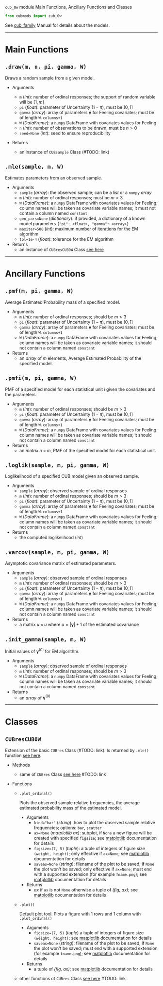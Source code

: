 `cub_0w` module Main Functions, Ancillary Functions and Classes

```Python
from cubmods import cub_0w
```

See [cub_family](../02_cub_family.md) Manual for details about the models.

***

# Main Functions

## `.draw(m, n, pi, gamma, W)`

Draws a random sample from a given model.

- Arguments
  - `m` (_int_): number of ordinal responses; the support of random variable will be $[1,m]$
  - `pi` (_float_): parameter of Uncertainty $(1-\pi)$, must be $(0,1]$
  - `gamma` (_array_): array of parameters $\pmb\gamma$ for Feeling covariates; must be of length `W.columns+1`
  - `W` (_DataFrame_): a `numpy` DataFrame with covariates values for Feeling
  - `n` (_int_): number of observations to be drawn, must be $n>0$
  - `seed=None` (_int_): seed to ensure reproducibility

- Returns
  - an instance of `CUBsample` Class (#TODO: link)

## `.mle(sample, m, W)`

Estimates parameters from an observed sample.

- Arguments
  - `sample` (_array_): the observed sample; can be a _list_ or a `numpy` _array_
  - `m` (_int_): number of ordinal responses; must be $m>3$
  - `W` (_DataFrame_): a `numpy` DataFrame with covariates values for Feeling; column names will be taken as covariate variable names; it must not contain a column named `constant`
  - `gen_pars=None` (_dictionary_): if provided, a dictionary of a known model parameters `{"pi": <float>, "gamma": <array>}`
  - `maxiter=500` (_int_): maximum number of iterations for the EM algorithm
  - `tol=1e-4` (_float_): tolerance for the EM algorithm
- Returns
  - an instance of `CUBresCUB0W` Class [see here](cub.md#CUBresCUB0W)

***

# Ancillary Functions

## `.pmf(m, pi, gamma, W)`
Average Estimated Probability mass of a specified model.
- Arguments
  - `m` (_int_): number of ordinal responses; should be $m>3$
  - `pi` (_float_): parameter of Uncertainty $(1-\pi)$, must be $(0,1]$
  - `gamma` (_array_): array of parameters $\pmb\gamma$ for Feeling covariates; must be of length `W.columns+1`
  - `W` (_DataFrame_): a `numpy` DataFrame with covariates values for Feeling; column names will be taken as covariate variable names; it should not contain a column named `constant`
- Returns
  - an _array_ of $m$ elements, Average Estimated Probability of the specified model.

## `.pmfi(m, pi, gamma, W)`
PMF of a specified model for each statistical unit $i$ given the covariates and the parameters.
- Arguments
  - `m` (_int_): number of ordinal responses; should be $m>3$
  - `pi` (_float_): parameter of Uncertainty $(1-\pi)$, must be $(0,1]$
  - `gamma` (_array_): array of parameters $\pmb\gamma$ for Feeling covariates; must be of length `W.columns+1`
  - `W` (_DataFrame_): a `numpy` DataFrame with covariates values for Feeling; column names will be taken as covariate variable names; it should not contain a column named `constant`
- Returns
  - an _matrix_ $n \times m$, PMF of the specified model for each statistical unit.

## `.loglik(sample, m, pi, gamma, W)`
Loglikelihood of a specified CUB model given an observed sample.
- Arguments
  - `sample` (_array_): observed sample of ordinal responses
  - `m` (_int_): number of ordinal responses; should be $m>3$
  - `pi` (_float_): parameter of Uncertainty $(1-\pi)$, must be $(0,1]$
  - `gamma` (_array_): array of parameters $\pmb\gamma$ for Feeling covariates; must be of length `W.columns+1`
  - `W` (_DataFrame_): a `numpy` DataFrame with covariates values for Feeling; column names will be taken as covariate variable names; it should not contain a column named `constant`
- Returns
  - the computed loglikelihood (_int_)

## `.varcov(sample, m, pi, gamma, W)`
Asymptotic covariance matrix of estimated parameters.
- Arguments
  - `sample` (_array_): observed sample of ordinal responses
  - `m` (_int_): number of ordinal responses; should be $m>3$
  - `pi` (_float_): parameter of Uncertainty $(1-\pi)$, must be $(0,1]$
  - `gamma` (_array_): array of parameters $\pmb\gamma$ for Feeling covariates; must be of length `W.columns+1`
  - `W` (_DataFrame_): a `numpy` DataFrame with covariates values for Feeling; column names will be taken as covariate variable names; it should not contain a column named `constant`
- Returns
  - a matrix $u \times u$ where $u = |\pmb\gamma|+1$ of the estimated covariance

## `.init_gamma(sample, m, W)`
Initial values of $\pmb\gamma^{(0)}$ for EM algorithm.
- Arguments
  - `sample` (_array_): observed sample of ordinal responses
  - `m` (_int_): number of ordinal responses; should be $m>3$
  - `W` (_DataFrame_): a `numpy` DataFrame with covariates values for Feeling; column names will be taken as covariate variable names; it should not contain a column named `constant`
- Returns
  - an _array_ of $\pmb\gamma^{(0)}$

***

# Classes

## `CUBresCUB0W`

Extension of the basic `CUBres` Class (#TODO: link). Is returned by `.mle()` function [see here](cub.md#mle).

- Methods
  - same of `CUBres` Class [see here]() #TODO: link

- Functions
  - `.plot_ordinal()`
    
    Plots the observed sample relative frequencies, the average estimated probability mass of the estimated model.

    - Arguments
      - `kind="bar"` (_string_): how to plot the observed sample relative frequencies; options: `bar`, `scatter`
      - `ax=None` (_matplotlib ax_): subplot, if `None` a new figure will be created with specified `figsize`; see [matplotlib](https://matplotlib.org) documentation for details
      - `figsize=(7, 5)` (_tuple_): a tuple of integers of figure size `(weight, height)`; only effective if `ax=None`; see [matplotlib](https://matplotlib.org) documentation for details
      - `saveas=None` (_string_): filename of the plot to be saved; if `None` the plot won't be saved; only effective if `ax=None`; must end with a supported extension (for example `fname.png`); see [matplotlib](https://matplotlib.org) documentation for details
    - Returns
      - _ax_ if `ax` is not `None` otherwise a tuple of _(fig, ax)_; see [matplotlib](https://matplotlib.org) documentation for details

  - `.plot()`
    
    Default plot tool. Plots a figure with 1 rows and 1 column with `.plot_ordinal()`
    - Arguments
      - `figsize=(7, 5)` (_tuple_) a tuple of integers of figure size `(weight, height)`; see [matplotlib](https://matplotlib.org) documentation for details
      - `saveas=None` (_string_): filename of the plot to be saved; if `None` the plot won't be saved; must end with a supported extension (for example `fname.png`); see [matplotlib](https://matplotlib.org) documentation for details
    - Returns
      - a tuple of _(fig, ax)_; see [matplotlib](https://matplotlib.org) documentation for details

  - other functions of `CUBres` Class [see here]() #TODO: link
